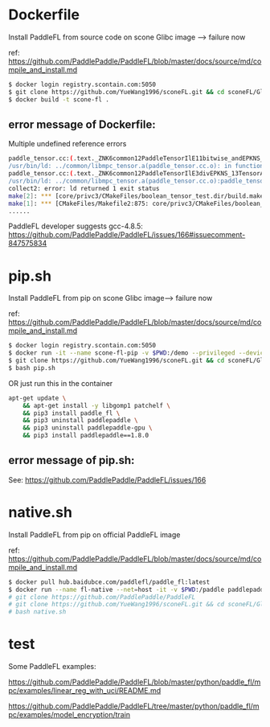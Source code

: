 # Dockerfile

Install PaddleFL from source code on scone Glibc image --> failure now

ref: https://github.com/PaddlePaddle/PaddleFL/blob/master/docs/source/md/compile_and_install.md

```bash
$ docker login registry.scontain.com:5050
$ git clone https://github.com/YueWang1996/sconeFL.git && cd sconeFL/Glibc
$ docker build -t scone-fl .
```

## error message of Dockerfile:

Multiple undefined reference errors

```bash
paddle_tensor.cc:(.text._ZNK6common12PaddleTensorIlE11bitwise_andEPKNS_13TensorAdapterIlEEPS3_[_ZNK6common12PaddleTensorIlE11bitwise_andEPKNS_13TensorAdapterIlEEPS3_]+0x259): undefined reference to `paddle::platform::ErrorSummary::ToString[abi:cxx11]() const'
/usr/bin/ld: ../common/libmpc_tensor.a(paddle_tensor.cc.o): in function `common::PaddleTensor<long>::div(common::TensorAdapter<long> const*, common::TensorAdapter<long>*) const':
paddle_tensor.cc:(.text._ZNK6common12PaddleTensorIlE3divEPKNS_13TensorAdapterIlEEPS3_[_ZNK6common12PaddleTensorIlE3divEPKNS_13TensorAdapterIlEEPS3_]+0x275): undefined reference to `paddle::platform::ErrorSummary::ToString[abi:cxx11]() const'
/usr/bin/ld: ../common/libmpc_tensor.a(paddle_tensor.cc.o):paddle_tensor.cc:(.text._ZNK6common12PaddleTensorIlE6add128EPKNS_13TensorAdapterIlEEPS3_bb[_ZNK6common12PaddleTensorIlE6add128EPKNS_13TensorAdapterIlEEPS3_bb]+0x4d5): more undefined references to `paddle::platform::ErrorSummary::ToString[abi:cxx11]() const' follow
collect2: error: ld returned 1 exit status
make[2]: *** [core/privc3/CMakeFiles/boolean_tensor_test.dir/build.make:95: core/privc3/boolean_tensor_test] Error 1
make[1]: *** [CMakeFiles/Makefile2:875: core/privc3/CMakeFiles/boolean_tensor_test.dir/all] Error 2
......
```

PaddleFL developer suggests gcc-4.8.5: https://github.com/PaddlePaddle/PaddleFL/issues/166#issuecomment-847575834


# pip.sh

Install PaddleFL from pip on scone Glibc image--> failure now

ref: https://github.com/PaddlePaddle/PaddleFL/blob/master/docs/source/md/compile_and_install.md

```bash
$ docker login registry.scontain.com:5050
$ docker run -it --name scone-fl-pip -v $PWD:/demo --privileged --device /dev/isgx registry.scontain.com:5050/lequocdo/scone-paddle:paddle-fl-1.8.0
$ git clone https://github.com/YueWang1996/sconeFL.git && cd sconeFL/Glibc
$ bash pip.sh
```

OR just run this in the container

```bash
apt-get update \
    && apt-get install -y libgomp1 patchelf \
    && pip3 install paddle_fl \
    && pip3 uninstall paddlepaddle \
    && pip3 uninstall paddlepaddle-gpu \
    && pip3 install paddlepaddle==1.8.0
```

## error message of pip.sh:

See: https://github.com/PaddlePaddle/PaddleFL/issues/166


# native.sh

Install PaddleFL from pip on official PaddleFL image

ref: https://github.com/PaddlePaddle/PaddleFL/blob/master/docs/source/md/compile_and_install.md

```bash
$ docker pull hub.baidubce.com/paddlefl/paddle_fl:latest
$ docker run --name fl-native --net=host -it -v $PWD:/paddle paddlepaddle/paddlefl:latest /bin/bash
# git clone https://github.com/PaddlePaddle/PaddleFL  
# git clone https://github.com/YueWang1996/sconeFL.git && cd sconeFL/Glibc
# bash native.sh
```

# test

Some PaddleFL examples:

https://github.com/PaddlePaddle/PaddleFL/blob/master/python/paddle_fl/mpc/examples/linear_reg_with_uci/README.md

https://github.com/PaddlePaddle/PaddleFL/tree/master/python/paddle_fl/mpc/examples/model_encryption/train

